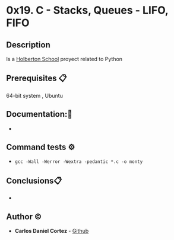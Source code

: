 # 0x19. C - Stacks, Queues - LIFO, FIFO

## Description

Is a [Holberton School](https://www.holbertonschool.com/)  proyect related to Python

## Prerequisites 📋

64-bit system , Ubuntu 

## Documentation::mag_right:
- 

## Command tests ⚙️
- `gcc -Wall -Werror -Wextra -pedantic *.c -o monty`

## Conclusions📋
- 

## Author :copyright:

* **Carlos Daniel Cortez** - [Github](https://github.com/kael1706)
